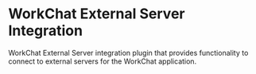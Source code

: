# WorkChat External Server Integration

WorkChat External Server integration plugin that provides functionality to connect to external servers for the WorkChat application. 
